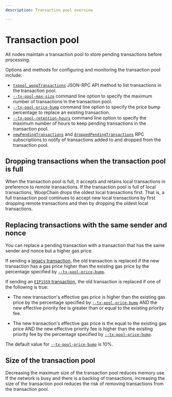 ```yaml
---
description: Transaction pool overview

---
```


# Transaction pool

All nodes maintain a transaction pool to store pending transactions before processing.

Options and methods for configuring and monitoring the transaction pool include:

* [`txpool_woopTransactions`](../../reference/api/index.md#txpool_wooptransactions) JSON-RPC API
  method to list transactions in the transaction pool.
* [`--tx-pool-max-size`](../../reference/cli/options.md#tx-pool-max-size) command line option to
  specify the maximum number of transactions in the transaction pool.
* [`--tx-pool-price-bump`](../../reference/cli/options.md#tx-pool-price-bump) command line
  option to specify the price bump percentage to replace an existing transaction.
* [`--tx-pool-retention-hours`](../../reference/cli/options.md#tx-pool-retention-hours) command
  line option to specify the maximum number of hours to keep pending transactions in the transaction
  pool.
* [`newPendingTransactions`](../../how-to/use-woop-api/rpc-pubsub.md#pending-transactions) and
  [`droppedPendingTransactions`](../../how-to/use-woop-api/rpc-pubsub.md#dropped-transactions)
  RPC subscriptions to notify of transactions added to and dropped from the transaction pool.


## Dropping transactions when the transaction pool is full

When the transaction pool is full, it accepts and retains local transactions in preference to
remote transactions. If the transaction pool is full of local transactions, WoopChain drops the oldest
local transactions first. That is, a full transaction pool continues to accept new local
transactions by first dropping remote transactions and then by dropping the oldest local
transactions.

## Replacing transactions with the same sender and nonce

You can replace a pending transaction with a transaction that has the same sender and nonce but a higher gas price.

If sending a [legacy transaction](types.md#frontier-transactions), the old transaction is replaced if the
new transaction has a gas price higher than the existing gas price by the percentage specified by
[`--tx-pool-price-bump`](../../reference/cli/options.md#tx-pool-price-bump).

If sending an [`EIP1559` transaction](types.md#eip1559-transactions), the old transaction is replaced if
one of the following is true:

* The new transaction's effective gas price is higher than the existing gas price by the percentage specified by
  [`--tx-pool-price-bump`](../../reference/cli/options.md#tx-pool-price-bump) AND the new effective priority fee is
  greater than or equal to the existing priority fee.

* The new transaction's effective gas price is the equal to the existing gas price AND the new effective priority fee is
  higher than the existing priority fee by the percentage specified by
  [`--tx-pool-price-bump`](../../reference/cli/options.md#tx-pool-price-bump).

The default value for [`--tx-pool-price-bump`](../../reference/cli/options.md#tx-pool-price-bump) is 10%.

## Size of the transaction pool

Decreasing the maximum size of the transaction pool reduces memory use. If the network is busy and
there is a backlog of transactions, increasing the size of the transaction pool reduces the risk of
removing transactions from the transaction pool.
